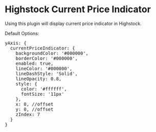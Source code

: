 Highstock Current Price Indicator
=================================

Using this plugin will display current price indicator in Highstock.

Default Options:
<pre>
yAxis: {
  currentPriceIndicator: {
    backgroundColor: '#000000',
    borderColor: '#000000',
    enabled: true,
    lineColor: '#000000',
    lineDashStyle: 'Solid',
    lineOpacity: 0.8,
    style: {
      color: '#ffffff',
      fontSize: '11px'
    },
    x: 0, //offset
    y: 0, //offset
    zIndex: 7
  }
}
</pre>

